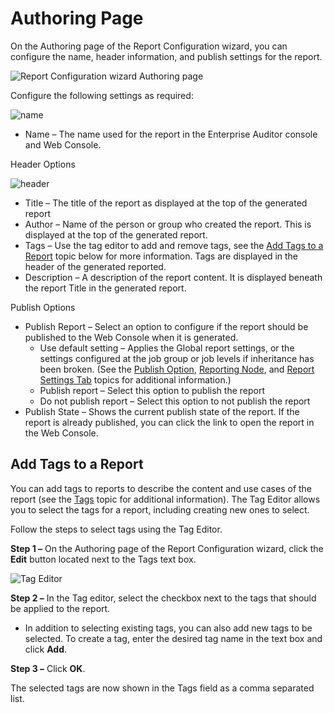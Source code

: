 # Authoring Page

On the Authoring page of the Report Configuration wizard, you can configure the name, header
information, and publish settings for the report.

![Report Configuration wizard Authoring page](/img/versioned_docs/accessanalyzer_11.6/accessanalyzer/admin/report/wizard/authoring.webp)

Configure the following settings as required:

![name](/img/versioned_docs/accessanalyzer_11.6/accessanalyzer/admin/report/wizard/name.webp)

- Name – The name used for the report in the Enterprise Auditor console and Web Console.

Header Options

![header](/img/versioned_docs/accessanalyzer_11.6/accessanalyzer/admin/action/webrequest/header.webp)

- Title – The title of the report as displayed at the top of the generated report
- Author – Name of the person or group who created the report. This is displayed at the top of the
  generated report.
- Tags – Use the tag editor to add and remove tags, see the
  [Add Tags to a Report](#add-tags-to-a-report) topic below for more information. Tags are displayed
  in the header of the generated reported.
- Description – A description of the report content. It is displayed beneath the report Title in the
  generated report.

Publish Options

- Publish Report – Select an option to configure if the report should be published to the Web
  Console when it is generated.
    - Use default setting – Applies the Global report settings, or the settings configured at the
      job group or job levels if inheritance has been broken. (See the
      [Publish Option](/docs/accessanalyzer/11.6/accessanalyzer/admin/settings/reporting.md#publish-option),
      [Reporting Node](/docs/accessanalyzer/11.6/accessanalyzer/admin/jobs/group/reporting.md),
      and
      [Report Settings Tab](/docs/accessanalyzer/11.6/accessanalyzer/admin/jobs/job/properties/reportsettings.md)
      topics for additional information.)
    - Publish report – Select this option to publish the report
    - Do not publish report – Select this option to not publish the report
- Publish State – Shows the current publish state of the report. If the report is already published,
  you can click the link to open the report in the Web Console.

## Add Tags to a Report

You can add tags to reports to describe the content and use cases of the report (see the
[Tags](/docs/accessanalyzer/11.6/accessanalyzer/admin/report/tags.md) topic for
additional information). The Tag Editor allows you to select the tags for a report, including
creating new ones to select.

Follow the steps to select tags using the Tag Editor.

**Step 1 –** On the Authoring page of the Report Configuration wizard, click the **Edit** button
located next to the Tags text box.

![Tag Editor](/img/versioned_docs/accessanalyzer_11.6/accessanalyzer/admin/report/wizard/tageditor.webp)

**Step 2 –** In the Tag editor, select the checkbox next to the tags that should be applied to the
report.

- In addition to selecting existing tags, you can also add new tags to be selected. To create a tag,
  enter the desired tag name in the text box and click **Add**.

**Step 3 –** Click **OK**.

The selected tags are now shown in the Tags field as a comma separated list.
